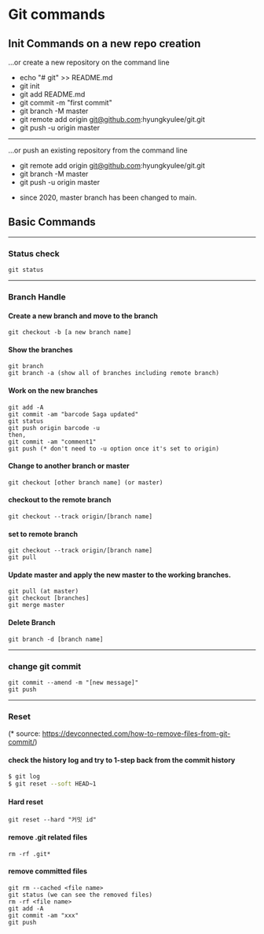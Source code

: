# Git commands
## Init Commands on a new repo creation
…or create a new repository on the command line
- echo "# git" >> README.md
- git init
- git add README.md
- git commit -m "first commit"
- git branch -M master
- git remote add origin git@github.com:hyungkyulee/git.git
- git push -u origin master
***
…or push an existing repository from the command line
- git remote add origin git@github.com:hyungkyulee/git.git
- git branch -M master
- git push -u origin master

* since 2020, master branch has been changed to main.

## Basic Commands

***
### Status check 
```
git status
```

***
### Branch Handle
#### Create a new branch and move to the branch
```
git checkout -b [a new branch name]
```

#### Show the branches
```
git branch
git branch -a (show all of branches including remote branch)
```

#### Work on the new branches
```
git add -A
git commit -am "barcode Saga updated"
git status
git push origin barcode -u
then,
git commit -am "comment1"
git push (* don't need to -u option once it's set to origin)
```

#### Change to another branch or master
```
git checkout [other branch name] (or master)
```

#### checkout to the remote branch
```
git checkout --track origin/[branch name]
```

#### set to remote branch
```
git checkout --track origin/[branch name]
git pull
```

#### Update master and apply the new master to the working branches.
```
git pull (at master)
git checkout [branches]
git merge master
```

#### Delete Branch
```
git branch -d [branch name]
```

***
### change git commit
```
git commit --amend -m "[new message]"
git push
```

***
### Reset
(* source: https://devconnected.com/how-to-remove-files-from-git-commit/)

#### check the history log and try to 1-step back from the commit history
```bash
$ git log
$ git reset --soft HEAD~1
```

#### Hard reset
```
git reset --hard "커밋 id"
```

#### remove .git related files
```
rm -rf .git*
```

#### remove committed files
```
git rm --cached <file name>
git status (we can see the removed files)
rm -rf <file name>
git add -A
git commit -am "xxx"
git push
```

